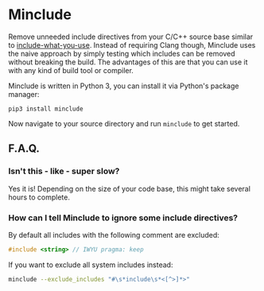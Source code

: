# Minclude

Remove unneeded include directives from your C/C++ source base similar to
[include-what-you-use](http://include-what-you-use.org/). Instead of requiring Clang though,
Minclude uses the naive approach by simply testing which includes can be removed without breaking
the build. The advantages of this are that you can use it with any kind of build tool or
compiler.

Minclude is written in Python 3, you can install it via Python's package manager:

```
pip3 install minclude
```

Now navigate to your source directory and run `minclude` to get started.

## F.A.Q.

### Isn't this - like - super slow?

Yes it is! Depending on the size of your code base, this might take several hours to complete.

### How can I tell Minclude to ignore some include directives?

By default all includes with the following comment are excluded:

```c
#include <string> // IWYU pragma: keep
```

If you want to exclude all system includes instead:

```sh
minclude --exclude_includes "#\s*include\s*<[^>]*>"
```

